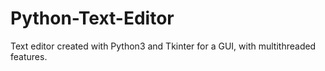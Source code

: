 # Python-Text-Editor
Text editor created with Python3 and Tkinter for a GUI, with multithreaded features.
